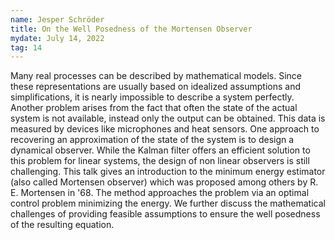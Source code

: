 ```yaml
---
name: Jesper Schröder
title: On the Well Posedness of the Mortensen Observer
mydate: July 14, 2022
tag: 14
---
```

Many real processes can be described by mathematical models. Since these representations are usually based on idealized assumptions and simplifications, it is nearly impossible to describe a system perfectly. Another problem arises from the fact that often the state of the actual system is not available, 
instead only the output can be obtained. This data is measured by devices like microphones and heat sensors. One approach to recovering an approximation of the state of the system is to design a dynamical observer. While the Kalman filter offers an efficient solution to this problem for linear systems, the design of non linear observers is still challenging. 
This talk gives an introduction to the minimum energy estimator (also called Mortensen observer) which was proposed among others by R. E. Mortensen in '68. The method approaches the problem via an optimal control problem minimizing the energy. We further discuss the mathematical challenges of providing feasible assumptions to ensure the well posedness of the resulting equation.


